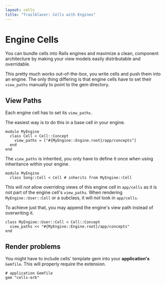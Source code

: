 ```yaml
---
layout: cells
title: "Trailblazer: Cells with Engines"
---
```


# Engine Cells

You can bundle cells into Rails engines and maximize a clean, component architecture by making your view models easily distributable and overridable.

This pretty much works out-of-the-box, you write cells and push them into an engine. The only thing differing is that engine cells have to set their `view_paths` manually to point to the gem directory.

## View Paths

Each engine cell has to set its `view_paths`.

The easiest way is to do this in a base cell in your engine.


	module MyEngine
	  class Cell < Cell::Concept
	    view_paths = ["#{MyEngine::Engine.root}/app/concepts"]
	  end
	end


The `view_paths` is inherited, you only have to define it once when using inheritance within your engine.


	module MyEngine
	  class Song::Cell < Cell # inherits from MyEngine::Cell


This will _not_ allow overriding views of this engine cell in `app/cells` as it is not part of the engine cell's `view_paths`. When rendering `MyEngine::User::Cell` or a subclass, it will _not_ look in `app/cells`.

To achieve just that, you may append the engine's view path instead of overwriting it.


	class MyEngine::User::Cell < Cell::Concept
	  view_paths << "#{MyEngine::Engine.root}/app/concepts"
	end


## Render problems

You might have to include cells' template gem into your **application's** `Gemfile`. This will properly require the extension.


	# application Gemfile
	gem "cells-erb"

